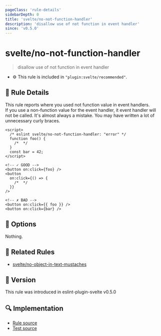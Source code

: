 ```yaml
---
pageClass: 'rule-details'
sidebarDepth: 0
title: 'svelte/no-not-function-handler'
description: 'disallow use of not function in event handler'
since: 'v0.5.0'
---
```


# svelte/no-not-function-handler

> disallow use of not function in event handler

- :gear: This rule is included in `"plugin:svelte/recommended"`.

## :book: Rule Details

This rule reports where you used not function value in event handlers.  
If you use a non-function value for the event handler, it event handler will not be called. It's almost always a mistake. You may have written a lot of unnecessary curly braces.

<!--eslint-skip-->

```svelte
<script>
  /* eslint svelte/no-not-function-handler: "error" */
  function foo() {
    /*  */
  }
  const bar = 42;
</script>

<!-- ✓ GOOD -->
<button on:click={foo} />
<button
  on:click={() => {
    /*  */
  }}
/>

<!-- ✗ BAD -->
<button on:click={{ foo }} />
<button on:click={bar} />
```

## :wrench: Options

Nothing.

## :couple: Related Rules

- [svelte/no-object-in-text-mustaches]

[svelte/no-object-in-text-mustaches]: ./no-object-in-text-mustaches.md

## :rocket: Version

This rule was introduced in eslint-plugin-svelte v0.5.0

## :mag: Implementation

- [Rule source](https://github.com/sveltejs/eslint-plugin-svelte/blob/main/packages/eslint-plugin-svelte/src/rules/no-not-function-handler.ts)
- [Test source](https://github.com/sveltejs/eslint-plugin-svelte/blob/main/packages/eslint-plugin-svelte/tests/src/rules/no-not-function-handler.ts)
